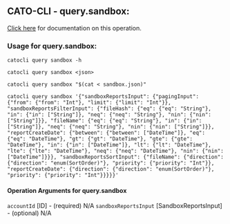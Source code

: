
## CATO-CLI - query.sandbox:
[Click here](https://api.catonetworks.com/documentation/#query-sandbox) for documentation on this operation.

### Usage for query.sandbox:

`catocli query sandbox -h`

`catocli query sandbox <json>`

`catocli query sandbox "$(cat < sandbox.json)"`

`catocli query sandbox '{"sandboxReportsInput": {"pagingInput": {"from": {"from": "Int"}, "limit": {"limit": "Int"}}, "sandboxReportsFilterInput": {"fileHash": {"eq": {"eq": "String"}, "in": {"in": ["String"]}, "neq": {"neq": "String"}, "nin": {"nin": ["String"]}}, "fileName": {"eq": {"eq": "String"}, "in": {"in": ["String"]}, "neq": {"neq": "String"}, "nin": {"nin": ["String"]}}, "reportCreateDate": {"between": {"between": ["DateTime"]}, "eq": {"eq": "DateTime"}, "gt": {"gt": "DateTime"}, "gte": {"gte": "DateTime"}, "in": {"in": ["DateTime"]}, "lt": {"lt": "DateTime"}, "lte": {"lte": "DateTime"}, "neq": {"neq": "DateTime"}, "nin": {"nin": ["DateTime"]}}}, "sandboxReportsSortInput": {"fileName": {"direction": {"direction": "enum(SortOrder)"}, "priority": {"priority": "Int"}}, "reportCreateDate": {"direction": {"direction": "enum(SortOrder)"}, "priority": {"priority": "Int"}}}}}'`

#### Operation Arguments for query.sandbox ####
`accountId` [ID] - (required) N/A 
`sandboxReportsInput` [SandboxReportsInput] - (optional) N/A 
